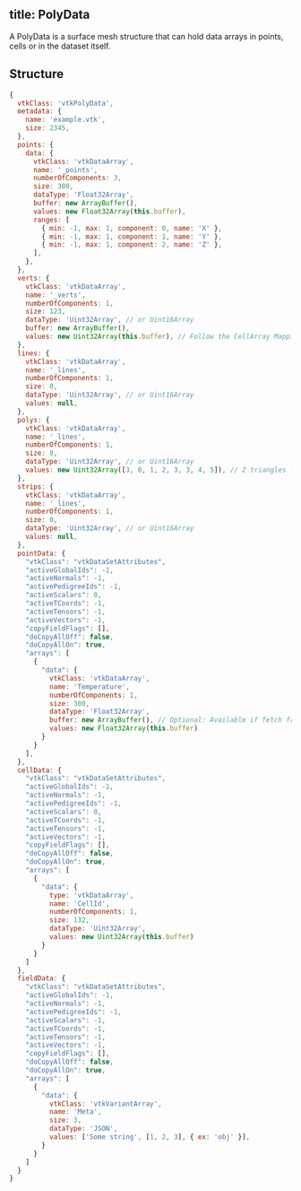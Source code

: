 title: PolyData
---

A PolyData is a surface mesh structure that can hold data arrays in points, cells or in the dataset itself.

## Structure

```js
{
  vtkClass: 'vtkPolyData',
  metadata: {
    name: 'example.vtk',
    size: 2345,
  },
  points: {
    data: {
      vtkClass: 'vtkDataArray',
      name: '_points',
      numberOfComponents: 3,
      size: 300,
      dataType: 'Float32Array',
      buffer: new ArrayBuffer(),
      values: new Float32Array(this.buffer),
      ranges: [
        { min: -1, max: 1, component: 0, name: 'X' },
        { min: -1, max: 1, component: 1, name: 'Y' },
        { min: -1, max: 1, component: 2, name: 'Z' },
      ],
    },
  },
  verts: {
    vtkClass: 'vtkDataArray',
    name: '_verts',
    numberOfComponents: 1,
    size: 123,
    dataType: 'Uint32Array', // or Uint16Array
    buffer: new ArrayBuffer(),
    values: new Uint32Array(this.buffer), // Follow the CellArray Mapping [{nbPoints}, {pointIdx...}]
  },
  lines: {
    vtkClass: 'vtkDataArray',
    name: '_lines',
    numberOfComponents: 1,
    size: 0,
    dataType: 'Uint32Array', // or Uint16Array
    values: null,
  },
  polys: {
    vtkClass: 'vtkDataArray',
    name: '_lines',
    numberOfComponents: 1,
    size: 8,
    dataType: 'Uint32Array', // or Uint16Array
    values: new Uint32Array([3, 0, 1, 2, 3, 3, 4, 5]), // 2 triangles (0,1,2)+(3,4,5)
  },
  strips: {
    vtkClass: 'vtkDataArray',
    name: '_lines',
    numberOfComponents: 1,
    size: 0,
    dataType: 'Uint32Array', // or Uint16Array
    values: null,
  },
  pointData: {
    "vtkClass": "vtkDataSetAttributes",
    "activeGlobalIds": -1,
    "activeNormals": -1,
    "activePedigreeIds": -1,
    "activeScalars": 0,
    "activeTCoords": -1,
    "activeTensors": -1,
    "activeVectors": -1,
    "copyFieldFlags": [],
    "doCopyAllOff": false,
    "doCopyAllOn": true,
    "arrays": [
      {
        "data": {
          vtkClass: 'vtkDataArray',
          name: 'Temperature',
          numberOfComponents: 1,
          size: 300,
          dataType: 'Float32Array',
          buffer: new ArrayBuffer(), // Optional: Available if fetch from Network
          values: new Float32Array(this.buffer)
        }
      }
    ],
  },
  cellData: {
    "vtkClass": "vtkDataSetAttributes",
    "activeGlobalIds": -1,
    "activeNormals": -1,
    "activePedigreeIds": -1,
    "activeScalars": 0,
    "activeTCoords": -1,
    "activeTensors": -1,
    "activeVectors": -1,
    "copyFieldFlags": [],
    "doCopyAllOff": false,
    "doCopyAllOn": true,
    "arrays": [
      {
        "data": {
          type: 'vtkDataArray',
          name: 'CellId',
          numberOfComponents: 1,
          size: 132,
          dataType: 'Uint32Array',
          values: new Uint32Array(this.buffer)
        }
      }
    ]
  },
  fieldData: {
    "vtkClass": "vtkDataSetAttributes",
    "activeGlobalIds": -1,
    "activeNormals": -1,
    "activePedigreeIds": -1,
    "activeScalars": -1,
    "activeTCoords": -1,
    "activeTensors": -1,
    "activeVectors": -1,
    "copyFieldFlags": [],
    "doCopyAllOff": false,
    "doCopyAllOn": true,
    "arrays": [
      {
        "data": {
          vtkClass: 'vtkVariantArray',
          name: 'Meta',
          size: 3,
          dataType: 'JSON',
          values: ['Some string', [1, 2, 3], { ex: 'obj' }],
        }
      }
    ]
  }
}
```

<script>
  (function(i,s,o,g,r,a,m){i['GoogleAnalyticsObject']=r;i[r]=i[r]||function(){
  (i[r].q=i[r].q||[]).push(arguments)},i[r].l=1*new Date();a=s.createElement(o),
  m=s.getElementsByTagName(o)[0];a.async=1;a.src=g;m.parentNode.insertBefore(a,m)
  })(window,document,'script','https://www.google-analytics.com/analytics.js','ga');

  ga('create', 'UA-90338862-1', 'auto');
  ga('send', 'pageview');

</script>
